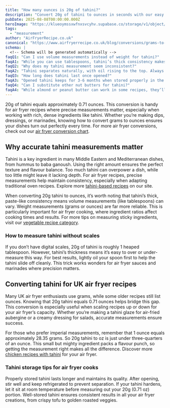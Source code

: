 ```yaml
---
title: "How many ounces is 20g of tahini?"
description: "Convert 20g of tahini to ounces in seconds with our easy guide. Perfect for air fryer recipes and precise UK measurements."
pubDate: 2025-08-08T00:00:00.000Z
heroImage: "https://klueoymssxwfnxsvcyhv.supabase.co/storage/v1/object/public/Shmucket/20g-tahini-to-ounces.webp"
tags:
  - "measurement"
author: "AirFryerRecipe.co.uk"
canonical: "https://www.airfryerrecipe.co.uk/blog/conversions/grams-to-ounces/20g-tahini-to-ounces"
schema: |
  <!-- Schema will be generated automatically -->
faqQ1: "Can I use volume measurements instead of weight for tahini?"
faqA1: "While you can use tablespoons, tahini’s thick consistency makes weight measurements far more accurate. 20g of tahini is roughly 1 heaped tablespoon, but results may vary depending on how tightly packed it is. For air fryer recipes where precision matters, weighing gives the best results."
faqQ2: "Why does my tahini measurement seem inconsistent?"
faqA2: "Tahini separates naturally, with oil rising to the top. Always stir thoroughly before measuring to ensure consistency. If you measure without stirring, you might get mostly oil or mostly solids, affecting your 20g tahini to ounces conversion. Proper mixing gives reliable measurements every time."
faqQ3: "How long does tahini last once opened?"
faqA3: "Opened tahini keeps for 3-6 months when stored properly in the fridge. The high oil content means it can go rancid if left at room temperature too long. Always check for off smells before using your 20g portion in air fryer recipes."
faqQ4: "Can I substitute other nut butters for tahini?"
faqA4: "While almond or peanut butter can work in some recipes, they’ll change the flavour profile. Tahini has a distinct earthy, slightly bitter taste that’s hard to replicate. For authentic results in Middle Eastern air fryer dishes, it’s best to use proper tahini measured accurately to 20g (0.71 oz)."
---
```

<p>20g of tahini equals approximately 0.71 ounces. This conversion is handy for air fryer recipes where precise measurements matter, especially when working with rich, dense ingredients like tahini. Whether you’re making dips, dressings, or marinades, knowing how to convert grams to ounces ensures your dishes turn out perfectly every time. For more air fryer conversions, check out our <a href=https://www.airfryerrecipe.co.uk/air-fryer-conversion-chart>air fryer conversion chart</a>.</p>  

<h2>Why accurate tahini measurements matter</h2>  
<p>Tahini is a key ingredient in many Middle Eastern and Mediterranean dishes, from hummus to baba ganoush. Using the right amount ensures the perfect texture and flavour balance. Too much tahini can overpower a dish, while too little might leave it lacking depth. For air fryer recipes, precise measurements help maintain consistency, especially when adapting traditional oven recipes. Explore more <a href=https://www.airfryerrecipe.co.uk/recipes>tahini-based recipes</a> on our site.</p>  

<p>When converting 20g tahini to ounces, it’s worth noting that tahini’s thick, paste-like consistency means volume measurements (like tablespoons) can vary. Weight measurements (grams or ounces) are far more reliable. This is particularly important for air fryer cooking, where ingredient ratios affect cooking times and results. For more tips on measuring sticky ingredients, visit our <a href=https://www.airfryerrecipe.co.uk/recipe-category/vegetables>vegetable recipe category</a>.</p>  

<h3>How to measure tahini without scales</h3>  
<p>If you don’t have digital scales, 20g of tahini is roughly 1 heaped tablespoon. However, tahini’s thickness means it’s easy to over or under-measure this way. For best results, lightly oil your spoon first to help the tahini slide off cleanly. This trick works wonders for air fryer sauces and marinades where precision matters.</p>  

<h2>Converting tahini for UK air fryer recipes</h2>  
<p>Many UK air fryer enthusiasts use grams, while some older recipes still list ounces. Knowing that 20g tahini equals 0.71 ounces helps bridge this gap. This conversion is especially useful when scaling recipes up or down for your air fryer’s capacity. Whether you’re making a tahini glaze for air-fried aubergine or a creamy dressing for salads, accurate measurements ensure success.</p>  

<p>For those who prefer imperial measurements, remember that 1 ounce equals approximately 28.35 grams. So 20g tahini to oz is just under three-quarters of an ounce. This small but mighty ingredient packs a flavour punch, so getting the measurement right makes all the difference. Discover more <a href=https://www.airfryerrecipe.co.uk/recipe-category/chicken>chicken recipes with tahini</a> for your air fryer.</p>  

<h3>Tahini storage tips for air fryer cooks</h3>  
<p>Properly stored tahini lasts longer and maintains its quality. After opening, stir well and keep refrigerated to prevent separation. If your tahini hardens, let it sit at room temperature before measuring out your 20g (0.71 oz) portion. Well-stored tahini ensures consistent results in all your air fryer creations, from crispy tofu to golden roasted veggies.</p>
